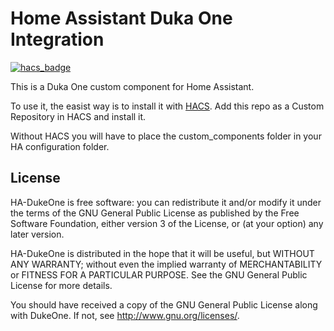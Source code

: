 # Home Assistant Duka One Integration

[![hacs_badge](https://img.shields.io/badge/HACS-Custom-orange.svg)](https://github.com/custom-components/hacs)

This is a Duka One custom component for Home Assistant.

To use it, the easist way is to install it with [HACS](https://hacs.xyz). Add this repo as a Custom Repository in HACS and install it.

Without HACS you will have to place the custom_components folder in your HA configuration folder.

## License

HA-DukeOne is free software: you can redistribute it and/or modify
it under the terms of the GNU General Public License as published by
the Free Software Foundation, either version 3 of the License, or
(at your option) any later version.

HA-DukeOne is distributed in the hope that it will be useful,
but WITHOUT ANY WARRANTY; without even the implied warranty of
MERCHANTABILITY or FITNESS FOR A PARTICULAR PURPOSE. See the
GNU General Public License for more details.

You should have received a copy of the GNU General Public License
along with DukeOne. If not, see <http://www.gnu.org/licenses/>.
